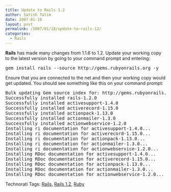 ```yaml
---
title: Update to Rails 1.2
author: Satish Talim
date: 2007-01-18
layout: post
permalink: /2007/01/18/update-to-rails-12/
categories:
  - Rails
---
```

<div>
  <!--adsense-->
</div>

**Rails** has made many changes from 1.1.6 to 1.2. Update your working copy to the latest version by going to your command prompt and entering:

<pre>gem install rails --source http://gems.rubyonrails.org -y</pre>

Ensure that you are connected to the net and then your working copy would get updated. You should see something like this on your command prompt:

<pre>Bulk updating Gem source index for: http://gems.rubyonrails.org
Successfully installed rails-1.2.0
Successfully installed activesupport-1.4.0
Successfully installed activerecord-1.15.0
Successfully installed actionpack-1.13.0
Successfully installed actionmailer-1.3.0
Successfully installed actionwebservice-1.2.0
Installing ri documentation for activesupport-1.4.0...
Installing ri documentation for activerecord-1.15.0...
Installing ri documentation for actionpack-1.13.0...
Installing ri documentation for actionmailer-1.3.0...
Installing ri documentation for actionwebservice-1.2.0...
Installing RDoc documentation for activesupport-1.4.0...
Installing RDoc documentation for activerecord-1.15.0...
Installing RDoc documentation for actionpack-1.13.0...
Installing RDoc documentation for actionmailer-1.3.0...
Installing RDoc documentation for actionwebservice-1.2.0...</pre>

Technorati Tags: <a href="http://technorati.com/tag/Rails" rel="tag">Rails</a>, <a href="http://technorati.com/tag/Rails+1.2" rel="tag">Rails 1.2</a>, <a href="http://technorati.com/tag/Ruby" rel="tag">Ruby</a>
